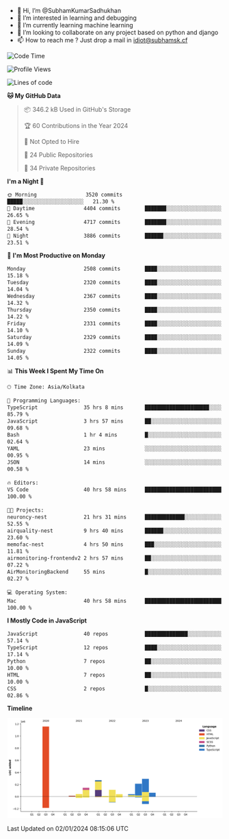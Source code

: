 - 👋 Hi, I’m @SubhamKumarSadhukhan
- 👀 I’m interested in learning and debugging
- 🌱 I’m currently learning machine learning
- 💞️ I’m looking to collaborate on any project based on python and django
- 📫 How to reach me ?
      Just drop a mail in idiot@subhamsk.cf

<!---
SubhamKumarSadhukhan/SubhamKumarSadhukhan is a ✨ special ✨ repository because its `README.md` (this file) appears on your GitHub profile.
You can click the Preview link to take a look at your changes.
--->


<!--START_SECTION:waka-->
![Code Time](http://img.shields.io/badge/Code%20Time-1%2C827%20hrs%2026%20mins-blue)

![Profile Views](http://img.shields.io/badge/Profile%20Views-0-blue)

![Lines of code](https://img.shields.io/badge/From%20Hello%20World%20I%27ve%20Written-2.4%20million%20lines%20of%20code-blue)

**🐱 My GitHub Data** 

> 📦 346.2 kB Used in GitHub's Storage 
 > 
> 🏆 60 Contributions in the Year 2024
 > 
> 🚫 Not Opted to Hire
 > 
> 📜 24 Public Repositories 
 > 
> 🔑 34 Private Repositories 
 > 
**I'm a Night 🦉** 

```text
🌞 Morning                3520 commits        █████░░░░░░░░░░░░░░░░░░░░   21.30 % 
🌆 Daytime                4404 commits        ███████░░░░░░░░░░░░░░░░░░   26.65 % 
🌃 Evening                4717 commits        ███████░░░░░░░░░░░░░░░░░░   28.54 % 
🌙 Night                  3886 commits        ██████░░░░░░░░░░░░░░░░░░░   23.51 % 
```
📅 **I'm Most Productive on Monday** 

```text
Monday                   2508 commits        ████░░░░░░░░░░░░░░░░░░░░░   15.18 % 
Tuesday                  2320 commits        ████░░░░░░░░░░░░░░░░░░░░░   14.04 % 
Wednesday                2367 commits        ████░░░░░░░░░░░░░░░░░░░░░   14.32 % 
Thursday                 2350 commits        ████░░░░░░░░░░░░░░░░░░░░░   14.22 % 
Friday                   2331 commits        ████░░░░░░░░░░░░░░░░░░░░░   14.10 % 
Saturday                 2329 commits        ████░░░░░░░░░░░░░░░░░░░░░   14.09 % 
Sunday                   2322 commits        ████░░░░░░░░░░░░░░░░░░░░░   14.05 % 
```


📊 **This Week I Spent My Time On** 

```text
🕑︎ Time Zone: Asia/Kolkata

💬 Programming Languages: 
TypeScript               35 hrs 8 mins       █████████████████████░░░░   85.79 % 
JavaScript               3 hrs 57 mins       ██░░░░░░░░░░░░░░░░░░░░░░░   09.68 % 
Bash                     1 hr 4 mins         █░░░░░░░░░░░░░░░░░░░░░░░░   02.64 % 
YAML                     23 mins             ░░░░░░░░░░░░░░░░░░░░░░░░░   00.95 % 
JSON                     14 mins             ░░░░░░░░░░░░░░░░░░░░░░░░░   00.58 % 

🔥 Editors: 
VS Code                  40 hrs 58 mins      █████████████████████████   100.00 % 

🐱‍💻 Projects: 
neuroncy-nest            21 hrs 31 mins      █████████████░░░░░░░░░░░░   52.55 % 
airquality-nest          9 hrs 40 mins       ██████░░░░░░░░░░░░░░░░░░░   23.60 % 
memofac-nest             4 hrs 50 mins       ███░░░░░░░░░░░░░░░░░░░░░░   11.81 % 
airmonitoring-frontendv2 2 hrs 57 mins       ██░░░░░░░░░░░░░░░░░░░░░░░   07.22 % 
AirMonitoringBackend     55 mins             █░░░░░░░░░░░░░░░░░░░░░░░░   02.27 % 

💻 Operating System: 
Mac                      40 hrs 58 mins      █████████████████████████   100.00 % 
```

**I Mostly Code in JavaScript** 

```text
JavaScript               40 repos            ██████████████░░░░░░░░░░░   57.14 % 
TypeScript               12 repos            ████░░░░░░░░░░░░░░░░░░░░░   17.14 % 
Python                   7 repos             ██░░░░░░░░░░░░░░░░░░░░░░░   10.00 % 
HTML                     7 repos             ██░░░░░░░░░░░░░░░░░░░░░░░   10.00 % 
CSS                      2 repos             █░░░░░░░░░░░░░░░░░░░░░░░░   02.86 % 
```



**Timeline**

![Lines of Code chart](https://raw.githubusercontent.com/SubhamKumarSadhukhan/SubhamKumarSadhukhan/main/assets/bar_graph.png)


 Last Updated on 02/01/2024 08:15:06 UTC
<!--END_SECTION:waka-->
